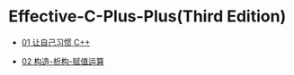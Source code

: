 # Effective-C-Plus-Plus(Third Edition)

* [01 让自己习惯 C++](https://github.com/steveLauwh/Effective-C-Plus-Plus/blob/master/01%20%E8%AE%A9%E8%87%AA%E5%B7%B1%E4%B9%A0%E6%83%AFC%2B%2B.md)

* [02 构造-析构-赋值运算](https://github.com/steveLauwh/Effective-C-Plus-Plus/blob/master/02%20%E6%9E%84%E9%80%A0-%E6%9E%90%E6%9E%84-%E8%B5%8B%E5%80%BC%E8%BF%90%E7%AE%97.md)
